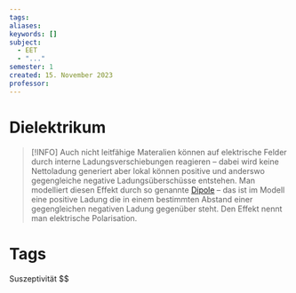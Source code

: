 ```yaml
---
tags: 
aliases: 
keywords: []
subject:
  - EET
  - "..."
semester: 1
created: 15. November 2023
professor:
---
```

 

# Dielektrikum

> [!INFO] 
> Auch nicht leitfähige Materalien können auf elektrische Felder durch interne Ladungsverschiebungen reagieren – dabei wird keine Nettoladung generiert aber lokal können positive und anderswo gegengleiche negative Ladungsüberschüsse entstehen.
> Man modelliert diesen Effekt durch so genannte [Dipole](../../Elektrodynamik/Dipol.md) – das ist im Modell eine positive Ladung die in einem bestimmten Abstand einer gegengleichen negativen Ladung gegenüber steht. Den Effekt nennt man elektrische Polarisation. 


# Tags

Suszeptivität $$